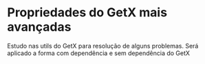 # Propriedades do GetX mais avançadas

Estudo nas utils do GetX para resolução de alguns problemas.
Será aplicado a forma com dependência e sem dependência do GetX
